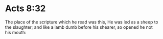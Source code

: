 # Acts 8:32

The place of the scripture which he read was this, He was led as a sheep to the slaughter; and like a lamb dumb before his shearer, so opened he not his mouth: